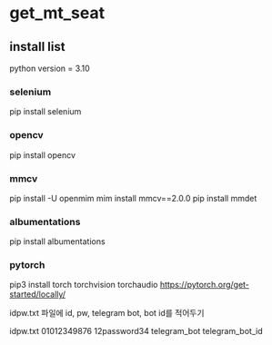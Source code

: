 # get_mt_seat

## install list 
python version = 3.10
### selenium
pip install selenium
### opencv
pip install opencv
### mmcv
pip install -U openmim
mim install mmcv==2.0.0
pip install mmdet
### albumentations
pip install albumentations
### pytorch
pip3 install torch torchvision torchaudio
https://pytorch.org/get-started/locally/

idpw.txt 파일에 id, pw, telegram bot, bot id를 적어두기

idpw.txt
01012349876
12password34
telegram_bot
telegram_bot_id